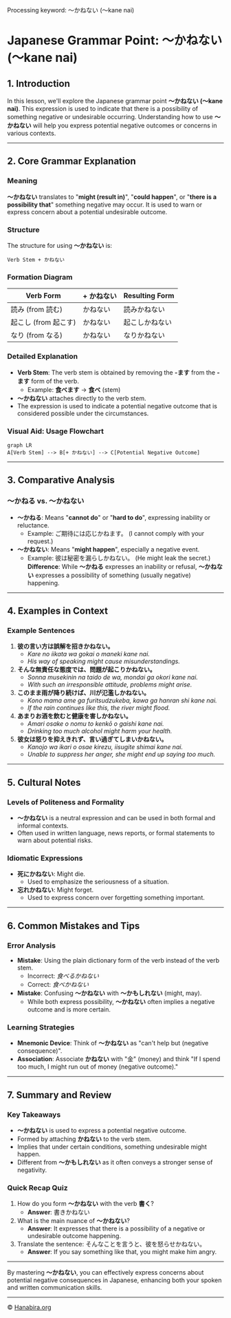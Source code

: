 Processing keyword: ～かねない (〜kane nai)
# Japanese Grammar Point: ～かねない (〜kane nai)

## 1. Introduction
In this lesson, we'll explore the Japanese grammar point **～かねない (〜kane nai)**. This expression is used to indicate that there is a possibility of something negative or undesirable occurring. Understanding how to use **～かねない** will help you express potential negative outcomes or concerns in various contexts.

---
## 2. Core Grammar Explanation
### Meaning
**～かねない** translates to "**might (result in)**", "**could happen**", or "**there is a possibility that**" something negative may occur. It is used to warn or express concern about a potential undesirable outcome.
### Structure
The structure for using **～かねない** is:
```
Verb Stem + かねない
```
### Formation Diagram
| Verb Form     | + かねない | Resulting Form        |
|---------------|-----------|-----------------------|
| 読み (from 読む) | かねない    | 読みかねない           |
| 起こし (from 起こす) | かねない    | 起こしかねない         |
| なり (from なる) | かねない    | なりかねない           |
### Detailed Explanation
- **Verb Stem**: The verb stem is obtained by removing the **-ます** from the **-ます** form of the verb.
  - Example: **食べます** → **食べ** (stem)
- **～かねない** attaches directly to the verb stem.
- The expression is used to indicate a potential negative outcome that is considered possible under the circumstances.
### Visual Aid: Usage Flowchart
```mermaid
graph LR
A[Verb Stem] --> B[+ かねない] --> C[Potential Negative Outcome]
```
---
## 3. Comparative Analysis
### ～かねる vs. ～かねない
- **～かねる**: Means "**cannot do**" or "**hard to do**", expressing inability or reluctance.
  - Example: ご期待には応じかねます。 (I cannot comply with your request.)
- **～かねない**: Means "**might happen**", especially a negative event.
  - Example: 彼は秘密を漏らしかねない。 (He might leak the secret.)
**Difference**: While **～かねる** expresses an inability or refusal, **～かねない** expresses a possibility of something (usually negative) happening.
---
## 4. Examples in Context
### Example Sentences
1. **彼の言い方は誤解を招きかねない。**
   - *Kare no iikata wa gokai o maneki kane nai.*
   - *His way of speaking might cause misunderstandings.*
2. **そんな無責任な態度では、問題が起こりかねない。**
   - *Sonna musekinin na taido de wa, mondai ga okori kane nai.*
   - *With such an irresponsible attitude, problems might arise.*
3. **このまま雨が降り続けば、川が氾濫しかねない。**
   - *Kono mama ame ga furitsudzukeba, kawa ga hanran shi kane nai.*
   - *If the rain continues like this, the river might flood.*
4. **あまりお酒を飲むと健康を害しかねない。**
   - *Amari osake o nomu to kenkō o gaishi kane nai.*
   - *Drinking too much alcohol might harm your health.*
5. **彼女は怒りを抑えきれず、言い過ぎてしまいかねない。**
   - *Kanojo wa ikari o osae kirezu, iisugite shimai kane nai.*
   - *Unable to suppress her anger, she might end up saying too much.*
---
## 5. Cultural Notes
### Levels of Politeness and Formality
- **～かねない** is a neutral expression and can be used in both formal and informal contexts.
- Often used in written language, news reports, or formal statements to warn about potential risks.
### Idiomatic Expressions
- **死にかねない**: Might die.
  - Used to emphasize the seriousness of a situation.
- **忘れかねない**: Might forget.
  - Used to express concern over forgetting something important.
---
## 6. Common Mistakes and Tips
### Error Analysis
- **Mistake**: Using the plain dictionary form of the verb instead of the verb stem.
  - Incorrect: *食べるかねない*
  - Correct: *食べかねない*
- **Mistake**: Confusing **～かねない** with **～かもしれない** (might, may).
  - While both express possibility, **～かねない** often implies a negative outcome and is more certain.
### Learning Strategies
- **Mnemonic Device**: Think of **～かねない** as "can't help but (negative consequence)".
- **Association**: Associate **かねない** with "金" (money) and think "If I spend too much, I might run out of money (negative outcome)."
---
## 7. Summary and Review
### Key Takeaways
- **～かねない** is used to express a potential negative outcome.
- Formed by attaching **かねない** to the verb stem.
- Implies that under certain conditions, something undesirable might happen.
- Different from **～かもしれない** as it often conveys a stronger sense of negativity.
### Quick Recap Quiz
1. How do you form **～かねない** with the verb **書く**?
   - **Answer**: 書きかねない
2. What is the main nuance of **～かねない**?
   - **Answer**: It expresses that there is a possibility of a negative or undesirable outcome happening.
3. Translate the sentence: そんなことを言うと、彼を怒らせかねない。
   - **Answer**: If you say something like that, you might make him angry.
---
By mastering **～かねない**, you can effectively express concerns about potential negative consequences in Japanese, enhancing both your spoken and written communication skills.



---

© [Hanabira.org](https://hanabira.org)
